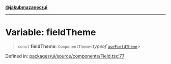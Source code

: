 [**@jakubmazanec/ui**](../README.md)

---

# Variable: fieldTheme

> `const` **fieldTheme**: `ComponentTheme`\<_typeof_
> [`useFieldTheme`](../functions/useFieldTheme.md)\>

Defined in:
[packages/ui/source/components/Field.tsx:77](https://github.com/jakubmazanec/tools/blob/797379ce98752dc838b82c8398e04d90c58ce9e7/packages/ui/source/components/Field.tsx#L77)
